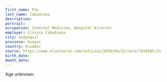 ```yaml
---
first_name: Pío
last_name: Cabadiana
description: 
portrait: 
occupation: Internal Medicine, Hospital Director
employer: Clínica Cabadiana
city: Guayaquil
province: Guayas
country: Ecuador
source: https://www.eluniverso.com/noticias/2020/04/21/nota/7818585/21-abril-2020-fallecidos-epoca-coronavirus-guayaquil
birth_date: 
death_date: 
---
```


Age unknown.